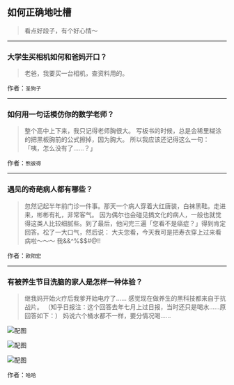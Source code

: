 ## 如何正确地吐槽

> 看点好段子，有个好心情～


 
---

### 大学生买相机如何和爸妈开口？

> 老爸，我要买一台相机，查资料用的。


作者：`圣狗子`

---

### 如何用一句话模仿你的数学老师？

> 整个高中上下来，我只记得老师胸很大。
> 写板书的时候，总是会稀里糊涂的把黑板胸前的公式擦掉，因为胸大。
> 所以我应该还记得这么一句：
> 「咦，怎么没有了……？」


作者：`熊彼得`

---

### 遇见的奇葩病人都有哪些？

> 忽然记起半年前门诊一件事。那天一个病人穿着大红唐装，白袜黑鞋。走进来，彬彬有礼，非常客气。
> 因为偶尔也会碰见搞文化的病人，一般也就觉得这类人比较细腻些。到了最后，他问完三遍「您看不是癌症？」得到肯定回答。松了一大口气，然后说：
> 大夫您看，今天我可是把寿衣穿上过来看病啦～～～
> 我&&^%$$#@!!


作者：`欧阳宏`

---

### 有被养生节目洗脑的家人是怎样一种体验？

> 继我妈开始火疗后我爹开始电疗了……
> 感觉现在做养生的黑科技都来自于抗战片。
> （知乎日报注：这个回答去年七月上过日报，当时还只是喝水……原回答如下：）
> 妈说六个桶水都不一样，要分情况喝……



![配图](http://pic2.zhimg.com/70/c154ec66abbfa7cca9a7dc896b225d3d_b.jpg)



![配图](http://pic1.zhimg.com/70/58ae48fdf1954a8a2bdf52d0cce7d020_b.jpg)



![配图](http://pic2.zhimg.com/70/740846af0122d5ef8eaf497541e22051_b.jpg)


作者：`哈哈`